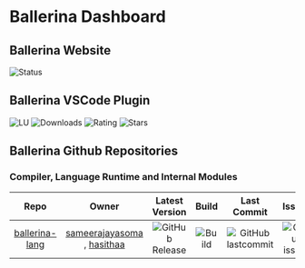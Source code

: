 # Ballerina Dashboard

## Ballerina Website

![Status](https://img.shields.io/website?url=https%3A%2F%2Fballerina.io)

## Ballerina VSCode Plugin

![LU](https://img.shields.io/visual-studio-marketplace/last-updated/ballerina.ballerina)
![Downloads](https://img.shields.io/visual-studio-marketplace/d/ballerina.ballerina)
![Rating](https://img.shields.io/visual-studio-marketplace/r/ballerina.ballerina)
![Stars](https://img.shields.io/visual-studio-marketplace/stars/ballerina.ballerina?label=stars)


## Ballerina Github Repositories 

### Compiler, Language Runtime and Internal Modules

| Repo | Owner | Latest Version | Build | Last Commit | Issues | Bugs | PRs | Stars | LOC | Contributors
|:---:|:---:|:---:|:---:|:---:|:---:|:---:|:---:|:---:|:---:|:---:|
|[ballerina-lang](https://github.com/ballerina-platform/ballerina-lang/)|[sameerajayasoma](https://github.com/sameerajayasoma/) , [hasithaa](https://github.com/hasithaa/)| ![GitHub Release](https://img.shields.io/github/v/release/ballerina-platform/ballerina-lang?label=%20)| ![Build](https://img.shields.io/github/workflow/status/ballerina-platform/ballerina-lang/Ballerina%20daily%20build?label=%20) | ![GitHub lastcommit](https://img.shields.io/github/last-commit/ballerina-platform/ballerina-lang?label=%20)| ![Github issues](https://img.shields.io/github/issues/ballerina-platform/ballerina-lang?label=%20) | ![Github bugs](https://img.shields.io/github/issues/ballerina-platform/ballerina-lang/Type/Bug?label=%20) |![GitHub PRs](https://img.shields.io/github/issues-pr/ballerina-platform/ballerina-lang?label=%20)| ![GitHub stars](https://img.shields.io/github/stars/ballerina-platform/ballerina-lang?label=%20) | ![GitHub LOC](https://img.shields.io/tokei/lines/github/ballerina-platform/ballerina-lang?label=%20&style=flat-square) | ![GitHub contrib](https://img.shields.io/github/contributors/ballerina-platform/ballerina-lang?label=%20)
